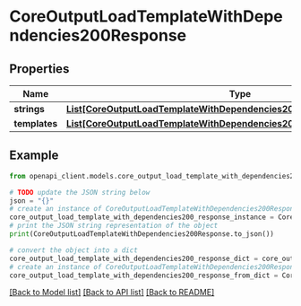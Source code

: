 # CoreOutputLoadTemplateWithDependencies200Response


## Properties

Name | Type | Description | Notes
------------ | ------------- | ------------- | -------------
**strings** | [**List[CoreOutputLoadTemplateWithDependencies200ResponseStringsInner]**](CoreOutputLoadTemplateWithDependencies200ResponseStringsInner.md) |  | 
**templates** | [**List[CoreOutputLoadTemplateWithDependencies200ResponseTemplatesInner]**](CoreOutputLoadTemplateWithDependencies200ResponseTemplatesInner.md) |  | 

## Example

```python
from openapi_client.models.core_output_load_template_with_dependencies200_response import CoreOutputLoadTemplateWithDependencies200Response

# TODO update the JSON string below
json = "{}"
# create an instance of CoreOutputLoadTemplateWithDependencies200Response from a JSON string
core_output_load_template_with_dependencies200_response_instance = CoreOutputLoadTemplateWithDependencies200Response.from_json(json)
# print the JSON string representation of the object
print(CoreOutputLoadTemplateWithDependencies200Response.to_json())

# convert the object into a dict
core_output_load_template_with_dependencies200_response_dict = core_output_load_template_with_dependencies200_response_instance.to_dict()
# create an instance of CoreOutputLoadTemplateWithDependencies200Response from a dict
core_output_load_template_with_dependencies200_response_from_dict = CoreOutputLoadTemplateWithDependencies200Response.from_dict(core_output_load_template_with_dependencies200_response_dict)
```
[[Back to Model list]](../README.md#documentation-for-models) [[Back to API list]](../README.md#documentation-for-api-endpoints) [[Back to README]](../README.md)


